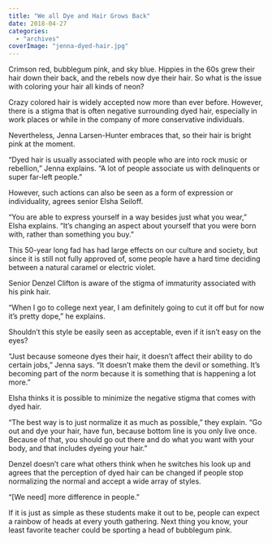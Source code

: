 ```yaml
---
title: "We all Dye and Hair Grows Back"
date: 2018-04-27
categories: 
  - "archives"
coverImage: "jenna-dyed-hair.jpg"
---
```


Crimson red, bubblegum pink, and sky blue. Hippies in the 60s grew their hair down their back, and the rebels now dye their hair. So what is the issue with coloring your hair all kinds of neon?

Crazy colored hair is widely accepted now more than ever before. However, there is a stigma that is often negative surrounding dyed hair, especially in work places or while in the company of more conservative individuals.

Nevertheless, Jenna Larsen-Hunter embraces that, so their hair is bright pink at the moment.

“Dyed hair is usually associated with people who are into rock music or rebellion,” Jenna explains. “A lot of people associate us with delinquents or super far-left people.”

However, such actions can also be seen as a form of expression or individuality, agrees senior Elsha Seiloff.

“You are able to express yourself in a way besides just what you wear,” Elsha explains. “It’s changing an aspect about yourself that you were born with, rather than something you buy.”

This 50-year long fad has had large effects on our culture and society, but since it is still not fully approved of, some people have a hard time deciding between a natural caramel or electric violet.

Senior Denzel Clifton is aware of the stigma of immaturity associated with his pink hair.

“When I go to college next year, I am definitely going to cut it off but for now it’s pretty dope,” he explains.

Shouldn’t this style be easily seen as acceptable, even if it isn’t easy on the eyes?

“Just because someone dyes their hair, it doesn’t affect their ability to do certain jobs,” Jenna says. “It doesn’t make them the devil or something. It’s becoming part of the norm because it is something that is happening a lot more.”

Elsha thinks it is possible to minimize the negative stigma that comes with dyed hair.

“The best way is to just normalize it as much as possible,” they explain. “Go out and dye your hair, have fun, because bottom line is you only live once. Because of that, you should go out there and do what you want with your body, and that includes dyeing your hair.”

Denzel doesn’t care what others think when he switches his look up and agrees that the perception of dyed hair can be changed if people stop normalizing the normal and accept a wide array of styles.

“\[We need\] more difference in people.”

If it is just as simple as these students make it out to be, people can expect a rainbow of heads at every youth gathering. Next thing you know, your least favorite teacher could be sporting a head of bubblegum pink.

